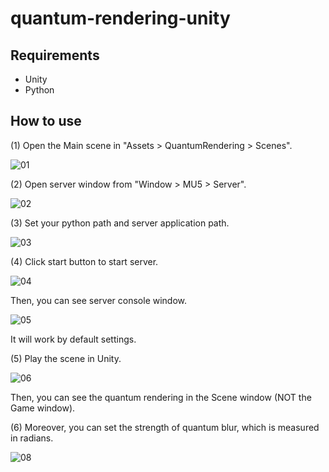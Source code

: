 # quantum-rendering-unity
## Requirements
- Unity
- Python

## How to use
(1) Open the Main scene in "Assets > QuantumRendering > Scenes".

![01](https://github.com/user-attachments/assets/ea811b8e-d239-49ac-aae3-9a997465a7e4)

(2) Open server window from "Window > MU5 > Server".

![02](https://github.com/user-attachments/assets/4146057a-992e-4f90-ba61-d8435e2ac628)


(3) Set your python path and server application path.

![03](https://github.com/user-attachments/assets/2a9c4ee4-14ae-4160-9f15-2c8c33725a6e)

(4) Click start button to start server.

![04](https://github.com/user-attachments/assets/39543186-9fc0-4238-9279-61a85c710795)

Then, you can see server console window.

![05](https://github.com/user-attachments/assets/e99481c6-0a03-4d5b-8644-b5db842365e3)

It will work by default settings.

(5) Play the scene in Unity.

![06](https://github.com/user-attachments/assets/2c0bdb8d-dbb9-40fe-927f-78e61a84eb95)

Then, you can see the quantum rendering in the Scene window (NOT the Game window).

(6) Moreover, you can set the strength of quantum blur, which is measured in radians.

![08](https://github.com/user-attachments/assets/63bc9024-310d-427b-8345-62dd9287b5a8)
